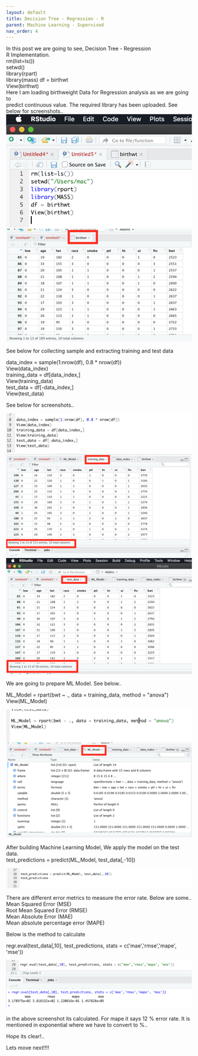```yaml
---
layout: default
title: Decision Tree - Regression - R
parent: Machine Learning - Supervised
nav_order: 4
---
```


In this post we are going to see, Decision Tree - Regression  
R Implementation.   
rm(list=ls())  
setwd()  
library(rpart)  
library(mass) 
df = birthwt  
View(birthwt)  
Here I am loading birthweight Data for Regression analysis as we are going to  
predict continuous value.  The required library has been uploaded. See below for 
screenshots..
![](/assets/images/ML/DT/REG/p1.png)   
![](/assets/images/ML/DT/REG/p2.png)   

See below for collecting sample and extracting training and test data   

data_index = sample(1:nrow(df), 0.8 * nrow(df))  
View(data_index)  
training_data = df[data_index,]   
View(training_data)   
test_data = df[-data_index,]   
View(test_data)   

See below for screenshots..  

![](/assets/images/ML/DT/REG/p3.png)   
![](/assets/images/ML/DT/REG/p4.png) 
![](/assets/images/ML/DT/REG/p5.png)   

We are going to prepare ML Model. See below.. 

ML_Model = rpart(bwt ~ ., data = training_data, method = "anova")   
View(ML_Model)   

![](/assets/images/ML/DT/REG/p6.png)   
![](/assets/images/ML/DT/REG/p7.png) 

After building Machine Learning Model, We apply the model on the test data.  
test_predictions = predict(ML_Model, test_data[,-10])    

![](/assets/images/ML/DT/REG/p8.png)   

There are different error metrics to measure the error rate. Below are some..  
Mean Squared Error (MSE)  
Root Mean Squared Error (RMSE)   
Mean Absolute Error (MAE)   
Mean absolute percentage error (MAPE)   

Below is the method to calculate   

regr.eval(test_data[,10], test_predictions, stats = c('mae','rmse','mape', 'mse'))   

![](/assets/images/ML/DT/REG/p9.png)

in the above screenshot its calculated. For mape it says 12 % error rate. 
It is mentioned in exponential where we have to convert to %.. 

Hope its clear!..  

Lets move next!!!!





